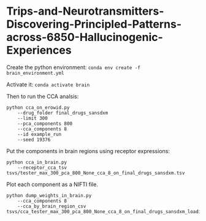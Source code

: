 # Trips-and-Neurotransmitters-Discovering-Principled-Patterns-across-6850-Hallucinogenic-Experiences
Create the python environment:
`conda env create -f brain_environment.yml`

Activate it:
`conda activate brain`

Then to run the CCA analsis:

```
python cca_on_erowid.py 
    --drug_folder final_drugs_sansdxm
    --limit 300 
    --pca_components 800 
    --cca_components 8 
    --id example_run 
    --seed 19376
```
Put the components in brain regions using receptor expressions:
```
python cca_in_brain.py 
    --receptor_cca_tsv tsvs/tester_max_300_pca_800_None_cca_8_on_final_drugs_sansdxm.tsv
```
Plot each component as a NIFTI file.
```
python dump_weights_in_brain.py 
    --cca_components 8 
    --cca_by_brain_region_csv tsvs/cca_tester_max_300_pca_800_None_cca_8_on_final_drugs_sansdxm_loadings_by_brain_region_schaeffer.csv
```